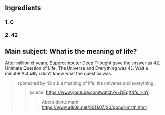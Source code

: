 ## Ingredients
### 1. C 
### 2. 42

## Main subject: What is the meaning of life? 


After million of years, Supercomputer Deep Thought gave the answer as 42. Ultimate Question of Life, The Universe and Everything was 42. 
Wait a minute! Actually i don't know what the question was.


> sponsored by 42 a.k.a meaning of life, the universe and everything.

>> source: https://www.youtube.com/watch?v=DEqXNfs_HhY

>>> About donut math: https://www.a1k0n.net/2011/07/20/donut-math.html
